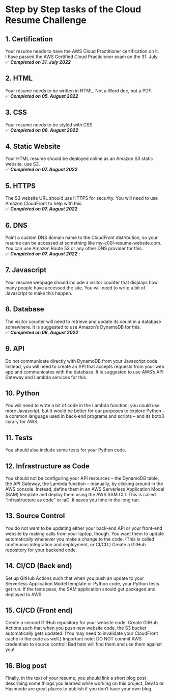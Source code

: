 # Step by Step tasks of the Cloud Resume Challenge


## 1. Certification 
   
Your resume needs to have the AWS Cloud Practitioner certification on it.   
I have passed the AWS Certified Cloud Practicioner exam on the 31. July.     
 :white_check_mark: **_Completed on 31. July 2022_**

## 2. HTML 
Your resume needs to be written in HTML. Not a Word doc, not a PDF.     
 :white_check_mark: **_Completed on 05. August 2022_**

## 3. CSS
Your resume needs to be styled with CSS.    
 :white_check_mark: **_Completed on 06. August 2022_**

## 4. Static Website
Your HTML resume should be deployed online as an Amazon S3 static website, use S3.    
 :white_check_mark: **_Completed on 07. August 2022_**
 
## 5. HTTPS
The S3 website URL should use HTTPS for security. You will need to use Amazon CloudFront to help with this.     
:white_check_mark: **_Completed on 07. August 2022_**

## 6. DNS
Point a custom DNS domain name to the CloudFront distribution, so your resume can be accessed at something like my-c00l-resume-website.com. You can use Amazon Route 53 or any other DNS provider for this.     
:white_check_mark: **_Completed on 07. August 2022_** :

## 7. Javascript
Your resume webpage should include a visitor counter that displays how many people have accessed the site. You will need to write a bit of Javascript to make this happen.

## 8. Database
The visitor counter will need to retrieve and update its count in a database somewhere. It is suggested to use Amazon’s DynamoDB for this.     
 :white_check_mark: **_Completed on 08. August 2022_**

## 9. API
Do not communicate directly with DynamoDB from your Javascript code. Instead, you will need to create an API that accepts requests from your web app and communicates with the database. It is suggested to use AWS’s API Gateway and Lambda services for this.

## 10. Python
You will need to write a bit of code in the Lambda function; you could use more Javascript, but it would be better for our purposes to explore Python – a common language used in back-end programs and scripts – and its boto3 library for AWS.

## 11. Tests
You should also include some tests for your Python code.

## 12. Infrastructure as Code
You should not be configuring your API resources – the DynamoDB table, the API Gateway, the Lambda function – manually, by clicking around in the AWS console. Instead, define them in an AWS Serverless Application Model (SAM) template and deploy them using the AWS SAM CLI. This is called “infrastructure as code” or IaC. It saves you time in the long run.

## 13. Source Control
You do not want to be updating either your back-end API or your front-end website by making calls from your laptop, though. You want them to update automatically whenever you make a change to the code. (This is called continuous integration and deployment, or CI/CD.) Create a GitHub repository for your backend code.

## 14. CI/CD (Back end)
Set up GitHub Actions such that when you push an update to your Serverless Application Model template or Python code, your Python tests get run. If the tests pass, the SAM application should get packaged and deployed to AWS.

## 15. CI/CD (Front end)
Create a second GitHub repository for your website code. Create GitHub Actions such that when you push new website code, the S3 bucket automatically gets updated. (You may need to invalidate your CloudFront cache in the code as well.) Important note: DO NOT commit AWS credentials to source control! Bad hats will find them and use them against you!

## 16. Blog post
Finally, in the text of your resume, you should link a short blog post describing some things you learned while working on this project. Dev.to or Hashnode are great places to publish if you don’t have your own blog.
